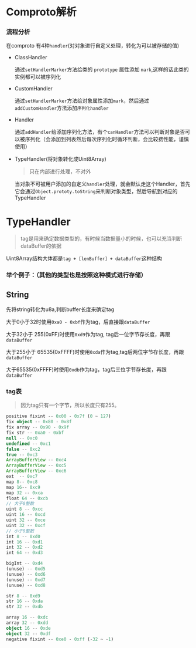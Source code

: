 # Comproto解析

### 流程分析

在comproto 有4种`handler`(对对象进行自定义处理，转化为可以被存储的值)

- ClassHandler
  
  通过`setHandlerMarker`方法给类的 `prototype` 属性添加 `mark`,这样的话此类的实例都可以被序列化

- CustomHandler
  
  通过`setHandlerMarker`方法给对象属性添加`mark`，然后通过`addCustomHandler`方法添加`序列化handler`

- Handler
  
  通过`addHandler`给添加序列化方法，有个`canHandler`方法可以判断对象是否可以被序列化（会添加到列表然后每次序列化时循环判断，会比较费性能，谨慎使用）

- TypeHandler(将对象转化成Uint8Array)
  
  > 只在内部进行处理，不对外
  
  当对象不可被用户添加的自定义`handler`处理，就会默认走这个Handler，首先它会通过`Object.prototy.toString`来判断对象类型，然后导航到对应的TypeHandler

# TypeHandler

> tag是用来确定数据类型的，有时候当数据量小的时候，也可以充当判断dataBuffer的依据

Uint8Array结构大体都是`tag + [lenBuffer] + dataBuffer`这种结构

### 举个例子：（其他的类型也是按照这种模式进行存储）

## String

先将string转化为u8a,判断buffer长度来确定tag

大于0小于32时使用`0xa0 - 0xbf`作为tag，后直接跟`dataBuffer`

大于32小于 255(0xFF)时使用`0xd9`作为tag, tag后一位字节存长度，再跟`dataBuffer`

大于255小于 65535(0xFFFF)时使用`0xda`作为tag,tag后两位字节存长度，再跟`dataBuffer`

大于65535(0xFFFF)时使用`0xdb`作为tag，tag后三位字节存长度，再跟`dataBuffer`

### tag表

> 因为tag只有一个字节，所以长度只有255。

```typescript
positive fixint -- 0x00 - 0x7f (0 ~ 127)
fix object -- 0x80 - 0x8f
fix array -- 0x90 - 0x9f
fix str -- 0xa0 - 0xbf
null -- 0xc0
undefined -- 0xc1
false -- 0xc2
true -- 0xc3
ArrayBufferView -- 0xc4
ArrayBufferView -- 0xc5
ArrayBufferView -- 0xc6
ext  -- 0xc7
map 8-- 0xc8
map 16-- 0xc9
map 32 -- 0xca
float 64 -- 0xcb
// 大于0整数
uint 8 -- 0xcc
uint 16 -- 0xcd
uint 32 -- 0xce
uint 32 -- 0xcf
// 小于0整数
int 8 -- 0xd0
int 16 -- 0xd1
int 32 -- 0xd2
int 64 -- 0xd3

bigInt -- 0xd4
(unuse) -- 0xd5
(unuse) -- 0xd6
(unuse) -- 0xd7
(unuse) -- 0xd8

str 8 -- 0xd9
str 16 -- 0xda
str 32 -- 0xdb

array 16 -- 0xdc
array 32 -- 0xdd
object 16 -- 0xde
object 32 -- 0xdf
negative fixint -- 0xe0 - 0xff (-32 ~ -1)
```
